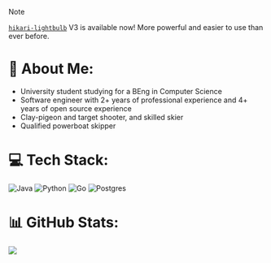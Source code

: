 > [!NOTE]
> [`hikari-lightbulb`](https://github.com/tandemdude/hikari-lightbulb) V3 is available now! More powerful and easier to use than ever before.

# 💫 About Me:

- University student studying for a BEng in Computer Science
- Software engineer with 2+ years of professional experience and 4+ years of open source experience
- Clay-pigeon and target shooter, and skilled skier
- Qualified powerboat skipper

# 💻 Tech Stack:
![Java](https://img.shields.io/badge/java-%23ED8B00.svg?style=for-the-badge&logo=openjdk&logoColor=white) ![Python](https://img.shields.io/badge/python-3670A0?style=for-the-badge&logo=python&logoColor=ffdd54) ![Go](https://img.shields.io/badge/go-%2300ADD8.svg?style=for-the-badge&logo=go&logoColor=white) ![Postgres](https://img.shields.io/badge/postgres-%23316192.svg?style=for-the-badge&logo=postgresql&logoColor=white)
# 📊 GitHub Stats:
![](https://github-readme-stats.vercel.app/api?username=tandemdude&theme=dark&hide_border=false&include_all_commits=true&count_private=false)

<!-- Proudly created with GPRM ( https://gprm.itsvg.in ) -->
